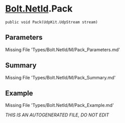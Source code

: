 # [Bolt.NetId](Types/Bolt.NetId.md).Pack
`public void Pack(UdpKit.UdpStream stream)`
## Parameters
Missing File 'Types/Bolt.NetId/M/Pack_Parameters.md'
## Summary
Missing File 'Types/Bolt.NetId/M/Pack_Summary.md'
## Example
Missing File 'Types/Bolt.NetId/M/Pack_Example.md'

*THIS IS AN AUTOGENERATED FILE, DO NOT EDIT*
